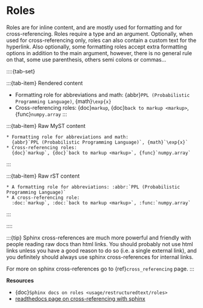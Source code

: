 # Roles

Roles are for inline content, and are mostly used for formatting and
for cross-referencing. Roles require a type and an argument.
Optionally, when used for cross-referencing only, roles can also contain
a custom text for the hyperlink.
Also optionally, some formatting roles accept extra formatting options
in addition to the main argument, however, there is no general rule on that,
some use parenthesis, others semi colons or commas...

::::{tab-set}

:::{tab-item} Rendered content
* Formatting role for abbreviations and math:
  {abbr}`PPL (Probabilistic Programming Language)`, {math}`\exp{x}`
* Cross-referencing roles:
  {doc}`markup`, {doc}`back to markup <markup>`, {func}`numpy.array`
:::

:::{tab-item} Raw MyST content
```
* Formatting role for abbreviations and math:
  {abbr}`PPL (Probabilistic Programming Language)`, {math}`\exp{x}`
* Cross-referencing roles:
  {doc}`markup`, {doc}`back to markup <markup>`, {func}`numpy.array`
```
:::

:::{tab-item} Raw rST content
```
* A formatting role for abbreviations: :abbr:`PPL (Probabilistic Programming Language)`
* A cross-referencing role:
  :doc:`markup`, :doc:`back to markup <markup>`, :func:`numpy.array`
```
:::

::::

:::{tip}
Sphinx cross-references are much more powerful and friendly with people reading raw docs than
html links. You should probably not use html links unless you have a good reason to do so (i.e. a
single external link),
and you definitely should always use sphinx cross-references for internal links.

For more on sphinx cross-references go to {ref}`cross_referencing` page.
:::

**Resources**
* {doc}`Sphinx docs on roles <usage/restructuredtext/roles>`
* [readthedocs page on cross-referencing with sphinx](https://docs.readthedocs.io/en/stable/guides/cross-referencing-with-sphinx.html)
